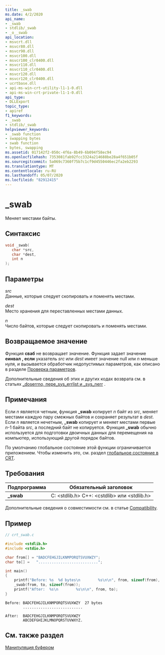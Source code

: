 ```yaml
---
title: _swab
ms.date: 4/2/2020
api_name:
- _swab
- stdlib/_swab
- _o__swab
api_location:
- msvcrt.dll
- msvcr80.dll
- msvcr90.dll
- msvcr100.dll
- msvcr100_clr0400.dll
- msvcr110.dll
- msvcr110_clr0400.dll
- msvcr120.dll
- msvcr120_clr0400.dll
- ucrtbase.dll
- api-ms-win-crt-utility-l1-1-0.dll
- api-ms-win-crt-private-l1-1-0.dll
api_type:
- DLLExport
topic_type:
- apiref
f1_keywords:
- _swab
- stdlib/_swab
helpviewer_keywords:
- _swab function
- swapping bytes
- swab function
- bytes, swapping
ms.assetid: 017142f2-050c-4f6a-8b49-6b094f58ec94
ms.openlocfilehash: 7353081fab92fcc3324a214688be28a4f651b05f
ms.sourcegitcommit: 5a069c7360f75b7c1cf9d4550446ec2fa2eb2293
ms.translationtype: MT
ms.contentlocale: ru-RU
ms.lasthandoff: 05/07/2020
ms.locfileid: "82912415"
---
```

# <a name="_swab"></a>_swab

Меняет местами байты.

## <a name="syntax"></a>Синтаксис

```C
void _swab(
   char *src,
   char *dest,
   int n
);
```

## <a name="parameters"></a>Параметры

*src*<br/>
Данные, которые следует скопировать и поменять местами.

*dest*<br/>
Место хранения для переставленных местами данных.

*n*<br/>
Число байтов, которые следует скопировать и поменять местами.

## <a name="return-value"></a>Возвращаемое значение

Функция **сваб** не возвращает значение. Функция задает значение **еинвал** **, если** указатель *src* или *dest* имеет значение null или *n* меньше нуля, и вызывается обработчик недопустимых параметров, как описано в разделе [Проверка параметров](../../c-runtime-library/parameter-validation.md).

Дополнительные сведения об этих и других кодах возврата см. в статьях [_doserrno, пере_sys_errlist и _sys_nerr](../../c-runtime-library/errno-doserrno-sys-errlist-and-sys-nerr.md) .

## <a name="remarks"></a>Примечания

Если *n* является четным, функция **_swab** копирует *n* байт из *src*, меняет местами каждую пару смежных байтов и сохраняет результат в *dest*. Если *n* является нечетным, **_swab** копирует и меняет местами первые *n*-1 байта *src*, а последний байт не копируется. Функция **_swab** обычно используется для подготовки двоичных данных для перемещения на компьютер, использующий другой порядок байтов.

По умолчанию глобальное состояние этой функции ограничивается приложением. Чтобы изменить это, см. раздел [глобальное состояние в CRT](../global-state.md).

## <a name="requirements"></a>Требования

|Подпрограмма|Обязательный заголовок|
|-------------|---------------------|
|**_swab**|C: \<stdlib.h> C++: \<cstdlib> или \<stdlib.h>|

Дополнительные сведения о совместимости см. в статье [Compatibility](../../c-runtime-library/compatibility.md).

## <a name="example"></a>Пример

```C
// crt_swab.c

#include <stdlib.h>
#include <stdio.h>

char from[] = "BADCFEHGJILKNMPORQTSVUXWZY";
char to[] =   "...........................";

int main()
{
    printf("Before: %s  %d bytes\n        %s\n\n", from, sizeof(from), to);
    _swab(from, to, sizeof(from));
    printf("After:  %s\n        %s\n\n", from, to);
}
```

```Output
Before: BADCFEHGJILKNMPORQTSVUXWZY  27 bytes
        ...........................

After:  BADCFEHGJILKNMPORQTSVUXWZY
        ABCDEFGHIJKLMNOPQRSTUVWXYZ.
```

## <a name="see-also"></a>См. также раздел

[Манипуляция буфером](../../c-runtime-library/buffer-manipulation.md)<br/>
